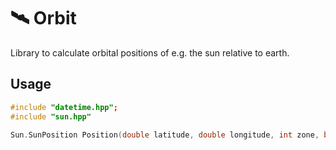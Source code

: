 🛰 Orbit
=====

Library to calculate orbital positions of e.g. the sun relative to earth.

## Usage

```cpp
#include "datetime.hpp";
#include "sun.hpp"

Sun.SunPosition Position(double latitude, double longitude, int zone, bool daySavings, DateTime time);
```
